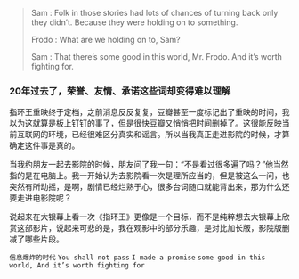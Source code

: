 > 
> Sam : Folk in those stories had lots of chances of turning back only they didn’t.
> Because they were holding on to something.
> 
> Frodo : What are we holding on to, Sam?
> 
> Sam : That there’s some good in this world, Mr. Frodo. And it’s worth fighting for.

### 20年过去了，荣誉、友情、承诺这些词却变得难以理解  

指环王重映终于定档，之前消息反反复复，豆瓣甚至一度标记出了重映的时间，我以为这就算是板上钉钉的事了，但是很快豆瓣又悄悄把时间删掉了。这很能反映当前互联网的环境，已经很难区分真实和谣言。所以当我真正走进影院的时候，才算确定这件事是真的。  

当我约朋友一起去影院的时候，朋友问了我一句：“不是看过很多遍了吗？”他当然指的是在电脑上。我一开始认为去影院看一次是理所应当的，但是被这么一问，也突然有所动摇，是啊，剧情已经烂熟于心，很多台词随口就能背出来，那为什么还要走进电影院呢？  

说起来在大银幕上看一次《指环王》更像是一个目标，而不是纯粹想去大银幕上欣赏这部影片，说起来可悲的是，我在观影中的部分乐趣，是对比加长版，影院版删减了哪些片段。

`信息爆炸的时代`
`You shall not pass`
`I made a promise`
`some good in this world, And it’s worth fighting for`